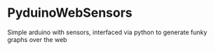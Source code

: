 PyduinoWebSensors
=================

Simple arduino with sensors, interfaced via python to generate funky graphs over the web